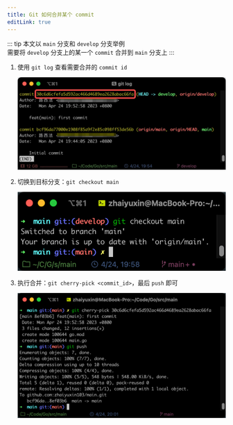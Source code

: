 ```yaml
---
title: Git 如何合并某个 commit
editLink: true
---
```


::: tip
本文以 `main` 分支和 `develop` 分支举例<br/>
需要将 `develop` 分支上的某一个 `commit` 合并到 `main` 分支上
:::

1. 使用 `git log` 查看需要合并的 `commit id`

   ![file](/images/Git如何合并某个commit/log.jpeg)

2. 切换到目标分支：`git checkout main`

   ![file](/images/Git如何合并某个commit/checkout.png)

3. 执行合并：`git cherry-pick <commit_id>`，最后 `push` 即可

   ![file](/images/Git如何合并某个commit/cherry.png)
